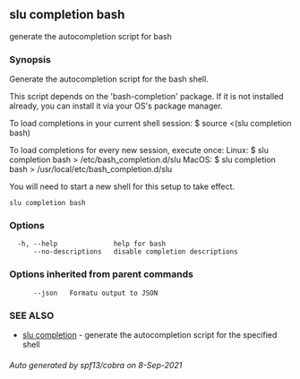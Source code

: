 ## slu completion bash

generate the autocompletion script for bash

### Synopsis


Generate the autocompletion script for the bash shell.

This script depends on the 'bash-completion' package.
If it is not installed already, you can install it via your OS's package manager.

To load completions in your current shell session:
$ source <(slu completion bash)

To load completions for every new session, execute once:
Linux:
  $ slu completion bash > /etc/bash_completion.d/slu
MacOS:
  $ slu completion bash > /usr/local/etc/bash_completion.d/slu

You will need to start a new shell for this setup to take effect.
  

```
slu completion bash
```

### Options

```
  -h, --help              help for bash
      --no-descriptions   disable completion descriptions
```

### Options inherited from parent commands

```
      --json   Formatu output to JSON
```

### SEE ALSO

* [slu completion](slu_completion.md)	 - generate the autocompletion script for the specified shell

###### Auto generated by spf13/cobra on 8-Sep-2021

